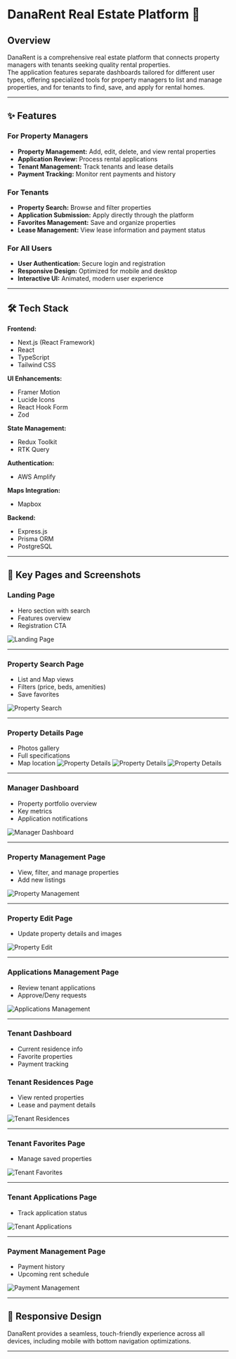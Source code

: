 # DanaRent Real Estate Platform 🏡

## Overview
DanaRent is a comprehensive real estate platform that connects property managers with tenants seeking quality rental properties.  
The application features separate dashboards tailored for different user types, offering specialized tools for property managers to list and manage properties, and for tenants to find, save, and apply for rental homes.

---

## ✨ Features

### For Property Managers
- **Property Management:** Add, edit, delete, and view rental properties
- **Application Review:** Process rental applications
- **Tenant Management:** Track tenants and lease details
- **Payment Tracking:** Monitor rent payments and history

### For Tenants
- **Property Search:** Browse and filter properties
- **Application Submission:** Apply directly through the platform
- **Favorites Management:** Save and organize properties
- **Lease Management:** View lease information and payment status

### For All Users
- **User Authentication:** Secure login and registration
- **Responsive Design:** Optimized for mobile and desktop
- **Interactive UI:** Animated, modern user experience

---

## 🛠️ Tech Stack

**Frontend:**
- Next.js (React Framework)
- React
- TypeScript
- Tailwind CSS

**UI Enhancements:**
- Framer Motion
- Lucide Icons
- React Hook Form
- Zod

**State Management:**
- Redux Toolkit
- RTK Query

**Authentication:**
- AWS Amplify

**Maps Integration:**
- Mapbox

**Backend:**
- Express.js
- Prisma ORM
- PostgreSQL

---

## 📄 Key Pages and Screenshots

### Landing Page
- Hero section with search
- Features overview
- Registration CTA

![Landing Page](./Screenshots/landing.png)

---

### Property Search Page
- List and Map views
- Filters (price, beds, amenities)
- Save favorites

![Property Search](./Screenshots/fav.png)

---

### Property Details Page
- Photos gallery
- Full specifications
- Map location
![Property Details](./Screenshots/pm.png)
![Property Details](./Screenshots/propert%20id%201.png)
![Property Details](./Screenshots/prpoerty%20%20id.png)

---

### Manager Dashboard
- Property portfolio overview
- Key metrics
- Application notifications

![Manager Dashboard](./screenshots/applicatiopn%20m.png)

---

### Property Management Page
- View, filter, and manage properties
- Add new listings

![Property Management](./screenshots/pm.png)

---

### Property Edit Page
- Update property details and images

![Property Edit](./screenshots/update.png)

---

### Applications Management Page
- Review tenant applications
- Approve/Deny requests

![Applications Management](./screenshots/applicatiopn%20m.png)

---

### Tenant Dashboard
- Current residence info
- Favorite properties
- Payment tracking


### Tenant Residences Page
- View rented properties
- Lease and payment details

![Tenant Residences](./screenshots/current%20r.png)

---

### Tenant Favorites Page
- Manage saved properties

![Tenant Favorites](./screenshots/Screenshot%202025-04-26%20121500.png)

---

### Tenant Applications Page
- Track application status

![Tenant Applications](./screenshots/app%20%20tenet.png)

---

### Payment Management Page
- Payment history
- Upcoming rent schedule

![Payment Management](./screenshots/payment.png)

---

## 📱 Responsive Design
DanaRent provides a seamless, touch-friendly experience across all devices, including mobile with bottom navigation optimizations.

---

